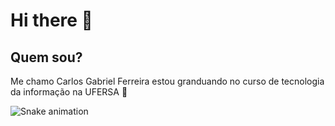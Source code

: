 # Hi there 👋
## Quem sou?
Me chamo Carlos Gabriel Ferreira estou granduando no curso de tecnologia da informação na UFERSA 🙂
<!--
**GabasDev/GabasDev** is a ✨ _special_ ✨ repository because its `README.md` (this file) appears on your GitHub profile.

Here are some ideas to get you started:

- 🔭 I’m currently working on ...
- 🌱 I’m currently learning ...
- 👯 I’m looking to collaborate on ...
- 🤔 I’m looking for help with ...
- 💬 Ask me about ...
- 📫 How to reach me: ...
- 😄 Pronouns: ...
- ⚡ Fun fact: ...
-->
![Snake animation](https://github.com/GabasDev/GabasDev/blob/output/github-contribution-grid-snake.svg)
